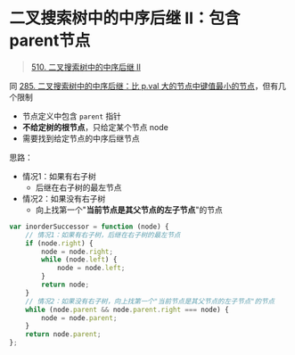 
# 二叉搜索树中的中序后继 II：包含 parent节点


>  [510. 二叉搜索树中的中序后继 II](https://leetcode.cn/problems/inorder-successor-in-bst-ii/)


同 [285. 二叉搜索树中的中序后继：比 p.val 大的节点中键值最小的节点](/post/fbf5OzOP.html)，但有几个限制
- 节点定义中包含 `parent` 指针
- **不给定树的根节点**，只给定某个节点 node
- 需要找到给定节点的中序后继节点


思路：
- 情况1：如果有右子树
	- 后继在右子树的最左节点
-  情况2：如果没有右子树
	- 向上找第一个"**当前节点是其父节点的左子节点**"的节点

```javascript
var inorderSuccessor = function (node) {
    // 情况1：如果有右子树，后继在右子树的最左节点
    if (node.right) {
        node = node.right;
        while (node.left) {
            node = node.left;
        }
        return node;
    }
    // 情况2：如果没有右子树，向上找第一个"当前节点是其父节点的左子节点"的节点
    while (node.parent && node.parent.right === node) {
        node = node.parent;
    }
    return node.parent;
};
```